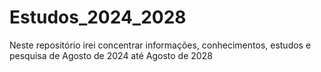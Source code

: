 # Estudos_2024_2028
Neste repositório irei concentrar informações, conhecimentos, estudos e pesquisa de Agosto de 2024 até Agosto de 2028
